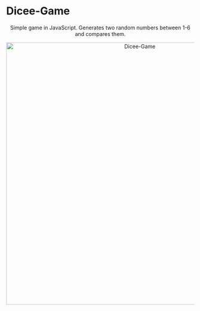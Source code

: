 # Dicee-Game
<p align="center">
Simple game in JavaScript. Generates two random numbers between 1-6 and compares them.
</p>


<p align="center">
    <img width="700" src="https://user-images.githubusercontent.com/109152045/191008085-d192158c-55fc-4cdd-9865-d2328ffe695f.png" alt="Dicee-Game">
</p>
